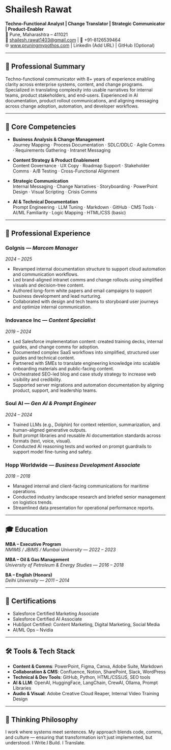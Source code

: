 # Shailesh Rawat  
**Techno-Functional Analyst | Change Translator | Strategic Communicator | Product-Enabler**  
📍 Pune, Maharashtra – 411021  
📧 shailesh.rawat1403@gmail.com | 📱 +91-8126539464  
🌐 www.pruningmypothos.com | LinkedIn (Add URL) | GitHub (Optional)

---

## 🧭 Professional Summary

Techno-functional communicator with 8+ years of experience enabling clarity across enterprise systems, content, and change programs. Specialized in translating complexity into usable narratives for internal teams, product stakeholders, and end-users. Experienced in AI documentation, product rollout communications, and aligning messaging across change adoption, automation, and developer workflows.

---

## 🧩 Core Competencies

- **Business Analysis & Change Management**  
  Journey Mapping · Process Documentation · SDLC/DDLC · Agile Comms · Requirements Gathering · Intranet Messaging

- **Content Strategy & Product Enablement**  
  Content Governance · UX Copy · Roadmap Support · Stakeholder Comms · A/B Testing · Cross-Functional Alignment

- **Strategic Communication**  
  Internal Messaging · Change Narratives · Storyboarding · PowerPoint Design · Visual Scripting · Crisis Comms

- **AI & Technical Documentation**  
  Prompt Engineering · LLM Tuning · Markdown · GitHub · CMS Tools · AI/ML Familiarity · Logic Mapping · HTML/CSS (basic)

---

## 🧠 Professional Experience

### **GoIgnis** — *Marcom Manager*  
*2024 – 2025*  
- Revamped internal documentation structure to support cloud automation and communication workflows.  
- Led brand-aligned intranet comms and change rollouts using simplified visuals and decision-tree content.  
- Authored long-form white papers and email campaigns to support business development and lead nurturing.  
- Collaborated with design and tech teams to storyboard user journeys and optimize internal communication.

### **Indovance Inc** — *Content Specialist*  
*2019 – 2024*  
- Led Salesforce implementation content: created training decks, internal guides, and change comms for adoption.  
- Documented complex SaaS workflows into simplified, structured user guides and technical content.  
- Partnered with SMEs to translate engineering knowledge into scalable onboarding materials and public-facing content.  
- Orchestrated SEO-led blog and case study strategy to increase web visibility and credibility.  
- Supported server migrations and automation documentation by aligning product, support, and leadership teams.

### **Soul AI** — *Gen AI & Prompt Engineer*  
*2024 – 2024*  
- Trained LLMs (e.g., Dolphin) for context retention, summarization, and human-aligned generative outputs.  
- Built prompt libraries and reusable AI documentation standards across formats (text, voice, visual).  
- Conducted AI reasoning tests and worked on prompt guardrails to support model fine-tuning and safety.

### **Hopp Worldwide** — *Business Development Associate*  
*2018 – 2018*  
- Managed internal and client-facing communications for maritime operations.  
- Conducted industry landscape research and briefed senior management on logistics trends.  
- Streamlined data presentation for operational performance reports.

---

## 🎓 Education

**MBA – Executive Program**  
*NMIMS / JBIMS / Mumbai University* — *2022 – 2023*

**MBA – Oil & Gas Management**  
*University of Petroleum & Energy Studies* — *2016 – 2018*

**BA – English (Honors)**  
*Delhi University* — *2011 – 2014*

---

## 📜 Certifications

- Salesforce Certified Marketing Associate  
- Salesforce Certified AI Associate  
- HubSpot Certified: Content Marketing, Digital Marketing, Social Media  
- AI/ML Ops – Nvidia 

---

## 🛠 Tools & Tech Stack

- **Content & Comms**: PowerPoint, Figma, Canva, Adobe Suite, Markdown  
- **Collaboration & CMS**: Confluence, Notion, SharePoint, Slack, WordPress  
- **Technical & Dev Tools**: GitHub, Python, HTML/CSS/JS, SEO tools  
- **AI & LLM**: OpenAI, HuggingFace, LangChain, CrewAI, Ollama, Prompt Libraries  
- **Audio & Visual**: Adobe Creative Cloud Reaper, Internal Video Training Design

---

## 🧠 Thinking Philosophy  
I work where systems meet sentences. My approach blends code, comms, and culture — ensuring that transformation isn’t just implemented, but understood. 
I Write.I Build. I Translate.